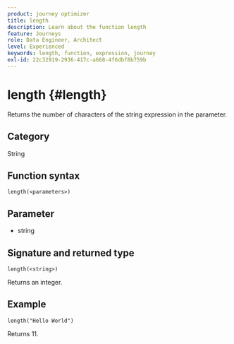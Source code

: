 ```yaml
---
product: journey optimizer
title: length
description: Learn about the function length
feature: Journeys
role: Data Engineer, Architect
level: Experienced
keywords: length, function, expression, journey
exl-id: 22c32919-2936-417c-a668-4f6dbf8b759b
---
```

# length {#length}

Returns the number of characters of the string expression in the parameter.

## Category

String

## Function syntax

`length(<parameters>)`

## Parameter

* string

## Signature and returned type

`length(<string>)`

Returns an integer.

## Example

`length("Hello World")`

Returns 11.
